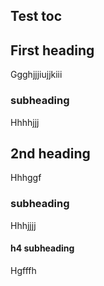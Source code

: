 ## Test toc

## First heading

Ggghjjjiujjkiii

### subheading

Hhhhjjj

## 2nd heading

Hhhggf

### subheading

Hhhjjjj

#### h4 subheading

Hgfffh
